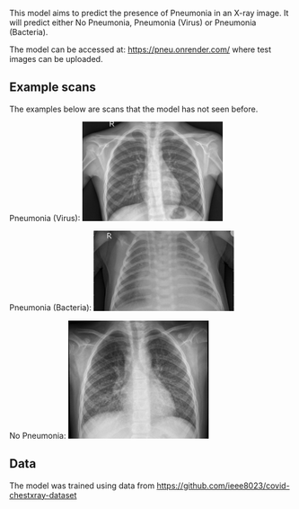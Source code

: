 This model aims to predict the presence of Pneumonia in an X-ray image. It will predict either No Pneumonia, Pneumonia (Virus) or Pneumonia (Bacteria).

The model can be accessed at: https://pneu.onrender.com/ where test images can be uploaded.

## Example scans
The examples below are scans that the model has not seen before.

Pneumonia (Virus): 
<img src="https://github.com/Jack-0-0/Pneumonia-Detection/blob/master/imgs/no_pneumonia.jpeg" width="250">

Pneumonia (Bacteria): 
<img src="https://github.com/Jack-0-0/Pneumonia-Detection/blob/master/imgs/pneumonia_bacteria.jpeg" width="250">

No Pneumonia: 
<img src="https://github.com/Jack-0-0/Pneumonia-Detection/blob/master/imgs/pneumonia_virus.jpeg" width="250">

## Data
The model was trained using data from https://github.com/ieee8023/covid-chestxray-dataset
